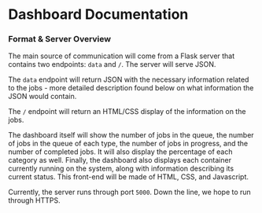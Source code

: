 # Dashboard Documentation

### Format & Server Overview

The main source of communication will come from a Flask server that contains two endpoints: `data` and `/`. The server will serve JSON.

The `data` endpoint will return JSON with the necessary information related to the jobs - more detailed description found below on what information the JSON would contain.

The `/` endpoint will return an HTML/CSS display of the information on the jobs.

The dashboard itself will show the number of jobs in the queue, the number of jobs in the queue of each type, the number of jobs in progress, and the number of completed jobs. It will also display the percentage of each category as well. Finally, the dashboard also displays each container currently running on the system, along with information describing its current status. This front-end will be made of HTML, CSS, and Javascript.

Currently, the server runs through port `5000`. Down the line, we hope to run through HTTPS. 